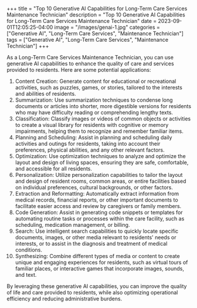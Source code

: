 +++
title = "Top 10 Generative AI Capabilities for Long-Term Care Services Maintenance Technician"
description = "Top 10 Generative AI Capabilities for Long-Term Care Services Maintenance Technician"
date = 2023-09-01T12:05:25-04:00
image = "/images/genai-1.jpg"
categories = ["Generative AI", "Long-Term Care Services", "Maintenance Technician"]
tags = ["Generative AI", "Long-Term Care Services", "Maintenance Technician"]
+++

As a Long-Term Care Services Maintenance Technician, you can use generative AI capabilities to enhance the quality of care and services provided to residents. Here are some potential applications:

1. Content Creation: Generate content for educational or recreational activities, such as puzzles, games, or stories, tailored to the interests and abilities of residents.
2. Summarization: Use summarization techniques to condense long documents or articles into shorter, more digestible versions for residents who may have difficulty reading or comprehending lengthy texts.
3. Classification: Classify images or videos of common objects or activities to create a visual library for residents with cognitive or memory impairments, helping them to recognize and remember familiar items.
4. Planning and Scheduling: Assist in planning and scheduling daily activities and outings for residents, taking into account their preferences, physical abilities, and any other relevant factors.
5. Optimization: Use optimization techniques to analyze and optimize the layout and design of living spaces, ensuring they are safe, comfortable, and accessible for all residents.
6. Personalization: Utilize personalization capabilities to tailor the layout and design of resident rooms, common areas, or entire facilities based on individual preferences, cultural backgrounds, or other factors.
7. Extraction and Reformatting: Automatically extract information from medical records, financial reports, or other important documents to facilitate easier access and review by caregivers or family members.
8. Code Generation: Assist in generating code snippets or templates for automating routine tasks or processes within the care facility, such as scheduling, medication management, or billing.
9. Search: Use intelligent search capabilities to quickly locate specific documents, images, or other media relevant to residents' needs or interests, or to assist in the diagnosis and treatment of medical conditions.
10. Synthesizing: Combine different types of media or content to create unique and engaging experiences for residents, such as virtual tours of familiar places, or interactive games that incorporate images, sounds, and text.

By leveraging these generative AI capabilities, you can improve the quality of life and care provided to residents, while also optimizing operational efficiency and reducing administrative burdens.